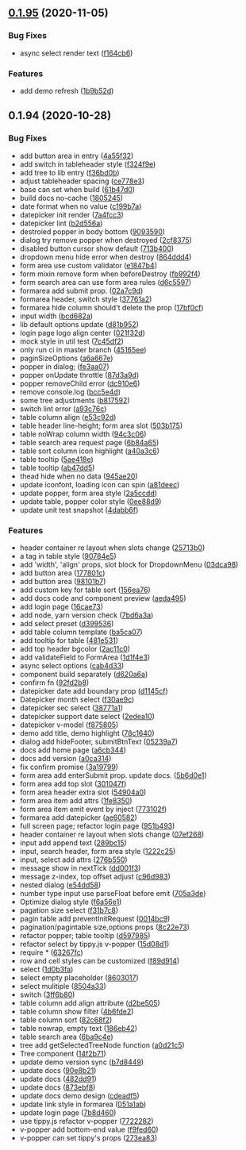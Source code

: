 ## [0.1.95](https://github.com/lif3ng-component/vue-console-component/compare/v0.1.94...v0.1.95) (2020-11-05)

### Bug Fixes

- async select render text ([f164cb6](https://github.com/lif3ng-component/vue-console-component/commits/f164cb64c0d75fd1153aa5dda758d3b148da0ed4))

### Features

- add demo refresh ([1b9b52d](https://github.com/lif3ng-component/vue-console-component/commits/1b9b52db48085cfe26fda76692aa9e77a6052b85))

## 0.1.94 (2020-10-28)

### Bug Fixes

- add button area in entry ([4a55f32](https://github.com/lif3ng-component/vue-console-component/commits/4a55f3281168301afe561b6efe303cfcca1dfc55))
- add switch in tableheader style ([f324f9e](https://github.com/lif3ng-component/vue-console-component/commits/f324f9e3304671e10ac0ea17eabf3499ab12d883))
- add tree to lib entry ([f36bd0b](https://github.com/lif3ng-component/vue-console-component/commits/f36bd0b9277c17ced433fb14d62ea7d632683570))
- adjust tableheader spacing ([ce778e3](https://github.com/lif3ng-component/vue-console-component/commits/ce778e395c260f9de9450d037015ba94799f46de))
- base can set when build ([61b47d0](https://github.com/lif3ng-component/vue-console-component/commits/61b47d0132c6debe77ad4355e8881767cdeaadd6))
- build docs no-cache ([1805245](https://github.com/lif3ng-component/vue-console-component/commits/1805245ad9d07baab7ebe34bbcb7c18429f78fd3))
- date format when no value ([c199b7a](https://github.com/lif3ng-component/vue-console-component/commits/c199b7ad4e34d6f06ae1d008bf6060d00e5f3137))
- datepicker init render ([7a4fcc3](https://github.com/lif3ng-component/vue-console-component/commits/7a4fcc3b78d17de3ce86eb27693d5c04914cab9c))
- datepicker lint ([b2d556a](https://github.com/lif3ng-component/vue-console-component/commits/b2d556aea14b0438087075f3b570f51949e73e5c))
- destroied popper in body bottom ([9093590](https://github.com/lif3ng-component/vue-console-component/commits/90935904caf8e3276016f555eea04a32ce7b693a))
- dialog try remove popper when destroyed ([2cf8375](https://github.com/lif3ng-component/vue-console-component/commits/2cf837527c133f1de1104c9fc9755a3a9f1885d8))
- disabled button cursor show default ([713b400](https://github.com/lif3ng-component/vue-console-component/commits/713b400f18fa7ac9f73800df1c1e1b35ef574382))
- dropdown menu hide error when destroy ([864ddd4](https://github.com/lif3ng-component/vue-console-component/commits/864ddd415f55b0236038d0e04deae860bfb9979e))
- form area use custom validator ([e1847b4](https://github.com/lif3ng-component/vue-console-component/commits/e1847b4c577acd2d265596ca7e3f8f63a7ff174c))
- form mixin remove form when beforeDestroy ([fb992f4](https://github.com/lif3ng-component/vue-console-component/commits/fb992f4250b9cceee512005eaaa6b408eccd54cb))
- form search area can use form area rules ([d6c5597](https://github.com/lif3ng-component/vue-console-component/commits/d6c5597644d1dfdedd6c229840d370e3aad9bdb8))
- formarea add submit prop. ([02a7c9d](https://github.com/lif3ng-component/vue-console-component/commits/02a7c9db00fccf28e22ee875f4381d4fb047c3b6))
- formarea header, switch style ([37761a2](https://github.com/lif3ng-component/vue-console-component/commits/37761a2ff396106a507257fe4fee3c2f2dfe93aa))
- formarea hide column should't delete the prop ([17bf0cf](https://github.com/lif3ng-component/vue-console-component/commits/17bf0cfb9a49b507f80688513988d29deac4377f))
- input width ([bcd682a](https://github.com/lif3ng-component/vue-console-component/commits/bcd682a5514cd5f933e579d54ef23089d7f5bb44))
- lib default options update ([d81b952](https://github.com/lif3ng-component/vue-console-component/commits/d81b952bb5cad92a6c7aeb71db0a647a1cb4144b))
- login page logo align center ([021f32d](https://github.com/lif3ng-component/vue-console-component/commits/021f32db449a67e83283675e4853bbc626d16a16))
- mock style in util test ([7c45df2](https://github.com/lif3ng-component/vue-console-component/commits/7c45df2c34240a434a824f4da83762240904315e))
- only run ci in master branch ([45165ee](https://github.com/lif3ng-component/vue-console-component/commits/45165eeb89c3f6e8558895be2ee0b41f1ab882cb))
- paginSizeOptions ([a6a667e](https://github.com/lif3ng-component/vue-console-component/commits/a6a667ee56d399c8e33058c6ca9385dc51acbe27))
- popper in dialog; ([fe3aa07](https://github.com/lif3ng-component/vue-console-component/commits/fe3aa0717d75de9848d41ccb642dff6a30db4e77))
- popper onUpdate throttle ([87d3a9d](https://github.com/lif3ng-component/vue-console-component/commits/87d3a9d64fa5264dc787600564dbdb103e91177c))
- popper removeChild error ([dc910e6](https://github.com/lif3ng-component/vue-console-component/commits/dc910e630f139fbc971f72966555ee065ce46c62))
- remove console.log ([bcc5e4d](https://github.com/lif3ng-component/vue-console-component/commits/bcc5e4de0f42dd64e9f9e94919a79e65b57d6cc9))
- some tree adjustments ([b817592](https://github.com/lif3ng-component/vue-console-component/commits/b81759244448b4d300ae9aceb63b783fd228c5e5))
- switch lint error ([a93c76c](https://github.com/lif3ng-component/vue-console-component/commits/a93c76cb3c52c0c30abad9ba7f0d98ad60a50ae7))
- table column align ([e53c92d](https://github.com/lif3ng-component/vue-console-component/commits/e53c92d450724ab627419afa0a2de1bddfa18471))
- table header line-height; form area slot ([503b175](https://github.com/lif3ng-component/vue-console-component/commits/503b175ac8410d7f5155d1cf380e077a64fd5b6b))
- table noWrap column width ([94c3c06](https://github.com/lif3ng-component/vue-console-component/commits/94c3c06adeeac06f44099277fb6e18091f8db8a7))
- table search area request page ([6b84a65](https://github.com/lif3ng-component/vue-console-component/commits/6b84a65ec95920bcb50c83da5fee46d49d5d6ec2))
- table sort column icon highlight ([a40a3c6](https://github.com/lif3ng-component/vue-console-component/commits/a40a3c60e93b173754544af9c0113726203012e4))
- table tooltip ([5ae418e](https://github.com/lif3ng-component/vue-console-component/commits/5ae418ee1afc76994529294c74d87bc5f224061c))
- table tooltip ([ab47dd5](https://github.com/lif3ng-component/vue-console-component/commits/ab47dd51f6ff452270296b2f549ca39e38b26a1c))
- thead hide when no data ([945ae20](https://github.com/lif3ng-component/vue-console-component/commits/945ae203d4ed9ec985f5f1d4a1f60cb425f3234d))
- update iconfont, loading icon can spin ([a81deec](https://github.com/lif3ng-component/vue-console-component/commits/a81deece08a2bcf0d537966e5e92942f7b447f91))
- update popper, form area style ([2a5ccdd](https://github.com/lif3ng-component/vue-console-component/commits/2a5ccdd88641a0391d543c4545fff67689e6246b))
- update table, popper color style ([0ee88d9](https://github.com/lif3ng-component/vue-console-component/commits/0ee88d961457cbb857d3d785c4ad33c81a666a5e))
- update unit test snapshot ([4dabb6f](https://github.com/lif3ng-component/vue-console-component/commits/4dabb6fdba7259efe1bc660745ac90a5e66cca56))

### Features

- header container re layout when slots change ([25713b0](https://github.com/lif3ng-component/vue-console-component/commits/25713b04e1a63177d210ca1c636c0eef4f206ca6))
- a tag in table style ([90784e5](https://github.com/lif3ng-component/vue-console-component/commits/90784e5ca8dd2889d32ae5bc2178d7d5636cfc36))
- add 'width', 'align' props, slot block for DropdownMenu ([03dca98](https://github.com/lif3ng-component/vue-console-component/commits/03dca986663adea3b36cc0bb2dc783b8c92b8fbb))
- add button area ([177801c](https://github.com/lif3ng-component/vue-console-component/commits/177801c674d9ff07266e5230404708b964306779))
- add button area ([98101b7](https://github.com/lif3ng-component/vue-console-component/commits/98101b75eed7c42e26c41d0bdafb7ce9eb61a8fe))
- add custom key for table sort ([156ea76](https://github.com/lif3ng-component/vue-console-component/commits/156ea767a4f92d046d6196952343ec1782be61d4))
- add docs code and component preview ([aeda495](https://github.com/lif3ng-component/vue-console-component/commits/aeda495a757b09076e55c496dbe2f127e2ac42ff))
- add login page ([16cae73](https://github.com/lif3ng-component/vue-console-component/commits/16cae73cfb3286a5a41ebe5b1b06fb7fa2c8925a))
- add node, yarn version check ([7bd6a3a](https://github.com/lif3ng-component/vue-console-component/commits/7bd6a3a73e785f79756cd55f9f03d2160cf15d70))
- add select preset ([d399536](https://github.com/lif3ng-component/vue-console-component/commits/d3995362acfa9ddc41c352ee0150949ed680112e))
- add table column template ([ba5ca07](https://github.com/lif3ng-component/vue-console-component/commits/ba5ca07cf6abad7aebb393dffdccb1f7a1e8da7d))
- add tooltip for table ([481e531](https://github.com/lif3ng-component/vue-console-component/commits/481e531d4219438c2cbab42e7419e92036f18a70))
- add top header bgcolor ([2ac11c0](https://github.com/lif3ng-component/vue-console-component/commits/2ac11c0fb5515ec69e246a989d3c92196e3294a1))
- add validateField to FormArea ([1d1f4e3](https://github.com/lif3ng-component/vue-console-component/commits/1d1f4e39b256f4008027450df83dc44cbe181218))
- async select options ([cab4d33](https://github.com/lif3ng-component/vue-console-component/commits/cab4d33354d4804143f7b9d2a7d598d518e29fb4))
- component build separately ([d620a6a](https://github.com/lif3ng-component/vue-console-component/commits/d620a6a0147d8925a55cbe6e3db12cdc807a68ef))
- confirm fn ([92fd2b8](https://github.com/lif3ng-component/vue-console-component/commits/92fd2b8aa908cec5edc4572931287f4dc897f7be))
- datepicker date add boundary prop ([d1145cf](https://github.com/lif3ng-component/vue-console-component/commits/d1145cf073eb12801179d71d16f98ff9dd2293ba))
- Datepicker month select ([f30ae9c](https://github.com/lif3ng-component/vue-console-component/commits/f30ae9c6983bd944d18a0009ccfe8f8b2bd854c2))
- datepicker sec select ([38771a1](https://github.com/lif3ng-component/vue-console-component/commits/38771a135d220558bfe934d7c974a50e886740d2))
- datepicker support date select ([2edea10](https://github.com/lif3ng-component/vue-console-component/commits/2edea1018858d843a4a05f0865b1185a206e9c0f))
- datepicker v-model ([f875805](https://github.com/lif3ng-component/vue-console-component/commits/f8758051747961fa5146f4977496d392827a595b))
- demo add title, demo highlight ([78c1640](https://github.com/lif3ng-component/vue-console-component/commits/78c1640df1f679e065c0e0cd6799731b8cd318b3))
- dialog add hideFooter, submitBtnText ([05239a7](https://github.com/lif3ng-component/vue-console-component/commits/05239a73c5e2665135f03a5998a1d35b6f4a9b3b))
- docs add home page ([a6cb344](https://github.com/lif3ng-component/vue-console-component/commits/a6cb3449b72acc063ed690fa6c2a54608af9bcec))
- docs add version ([a0ca314](https://github.com/lif3ng-component/vue-console-component/commits/a0ca3146adbf206232bf9a8d65d5d5ab9885a1f6))
- fix confirm promise ([3a19799](https://github.com/lif3ng-component/vue-console-component/commits/3a197993f91e12a9a488b531fa7c0aa5cbf7eba6))
- form area add enterSubmit prop. update docs. ([5b6d0e1](https://github.com/lif3ng-component/vue-console-component/commits/5b6d0e1a9df8a8e211395700a56a83bd77538962))
- form area add top slot ([301047f](https://github.com/lif3ng-component/vue-console-component/commits/301047fe0cb58d245136438bbac4515ba9d60939))
- form area header extra slot ([54904a0](https://github.com/lif3ng-component/vue-console-component/commits/54904a04dbee715154daa594567c26857f8364c5))
- form area item add attrs ([1fe8350](https://github.com/lif3ng-component/vue-console-component/commits/1fe8350cf227c51debfee2d5ed1949a61a07c024))
- form area item emit event by inject ([773102f](https://github.com/lif3ng-component/vue-console-component/commits/773102f5561a7df5b6d321c30aba763005db23b0))
- formarea add datepicker ([ae60582](https://github.com/lif3ng-component/vue-console-component/commits/ae605825db509ceaa1954f847c6238d6ae1008a5))
- full screen page; refactor login page ([951b493](https://github.com/lif3ng-component/vue-console-component/commits/951b493bf88f396d5fd6b70156fca71761e9da00))
- header container re layout when slots change ([07ef268](https://github.com/lif3ng-component/vue-console-component/commits/07ef268c32ddd1870c4dc1de1e0a53ded3cd9ad3))
- input add append text ([289bc15](https://github.com/lif3ng-component/vue-console-component/commits/289bc15557e238fb209ffb2522ad580ef5ba56c2))
- input, search header, form area style ([1222c25](https://github.com/lif3ng-component/vue-console-component/commits/1222c25eda7ebbc36a630614f4b39cbfba4c3f72))
- input, select add attrs ([276b550](https://github.com/lif3ng-component/vue-console-component/commits/276b5506c96682f2c722e46c0f552b2c459bcc46))
- message show in nextTick ([dd001f3](https://github.com/lif3ng-component/vue-console-component/commits/dd001f39a7e0b3761f2dad7028c6759c35959b3c))
- message z-index, top offset adjust ([c96d983](https://github.com/lif3ng-component/vue-console-component/commits/c96d983657f9d7be61813ca9d92e61f0f738d27c))
- nested dialog ([e54dd58](https://github.com/lif3ng-component/vue-console-component/commits/e54dd58137ab4ce33a4f529e46dea813044cdacd))
- number type input use parseFloat before emit ([705a3de](https://github.com/lif3ng-component/vue-console-component/commits/705a3de641bbb7b4712f9ea60d4678560c550057))
- Optimize dialog style ([f6a56e1](https://github.com/lif3ng-component/vue-console-component/commits/f6a56e13af5565347e15564ef9eb845ba6cdc113))
- pagation size select ([f31b7c8](https://github.com/lif3ng-component/vue-console-component/commits/f31b7c8e99c70d4ba288f780a710dcffd7643dcb))
- pagin table add preventInitRequest ([0014bc9](https://github.com/lif3ng-component/vue-console-component/commits/0014bc90892eb3658c446ffd4cac5d4870fc95ec))
- pagination/pagintable size,options props ([8c22e73](https://github.com/lif3ng-component/vue-console-component/commits/8c22e73095e51fecab77c3d21b2c4ddc959ca1dd))
- refactor popper; table tooltip ([d597985](https://github.com/lif3ng-component/vue-console-component/commits/d5979854f190095e274b9519e6c0caee0a4f5ad7))
- refactor select by tippy.js v-popper ([15d08d1](https://github.com/lif3ng-component/vue-console-component/commits/15d08d10d6dabcf253d5727a4228a80c76445fde))
- require \* ([63267fc](https://github.com/lif3ng-component/vue-console-component/commits/63267fc5cdffca8024ca362d09058fa5732eaa99))
- row and cell styles can be customized ([f89d914](https://github.com/lif3ng-component/vue-console-component/commits/f89d9146d93d495b434f187c59494a6dc86f65ec))
- select ([1d0b3fa](https://github.com/lif3ng-component/vue-console-component/commits/1d0b3fab0a472b638b4773405c112292d223d1b1))
- select empty placeholder ([8603017](https://github.com/lif3ng-component/vue-console-component/commits/86030171ddb921d9689c3260ba7e169c5f0f4626))
- select mulitiple ([8504a33](https://github.com/lif3ng-component/vue-console-component/commits/8504a337bd1b67dd9686ea33f34fd704d735df2d))
- switch ([3ff6b80](https://github.com/lif3ng-component/vue-console-component/commits/3ff6b8088cf0ee2184d115b6becccaa44890864b))
- table column add align attribute ([d2be505](https://github.com/lif3ng-component/vue-console-component/commits/d2be505a1d4fcbbb89c3b2f21dc8a029c5108707))
- table column show filter ([4b6fde2](https://github.com/lif3ng-component/vue-console-component/commits/4b6fde2f02aeeee48eff55df5f4378907cc3d865))
- table column sort ([82c68f2](https://github.com/lif3ng-component/vue-console-component/commits/82c68f2ff6ca6c5566141d162220f81e93f539ea))
- table nowrap, empty text ([186eb42](https://github.com/lif3ng-component/vue-console-component/commits/186eb429686e2a8663e7f65c41765a6a152941f8))
- table search area ([6ba9c4e](https://github.com/lif3ng-component/vue-console-component/commits/6ba9c4ee9123f7993cdbf9ca7ee248100dc8ee6a))
- tree add getSelectedTreeNode function ([a0d21c5](https://github.com/lif3ng-component/vue-console-component/commits/a0d21c555764efadbeb5339d1d8351d18767270b))
- Tree component ([14f2b71](https://github.com/lif3ng-component/vue-console-component/commits/14f2b71f30c1c9530bb52fc98ce659b65f0613c3))
- update demo version sync ([b7d8449](https://github.com/lif3ng-component/vue-console-component/commits/b7d84495bcf871ebdbc68d21324483c812644fa1))
- update docs ([90e8b21](https://github.com/lif3ng-component/vue-console-component/commits/90e8b21d2036286a84427a5a4295a64aa2082534))
- update docs ([482dd91](https://github.com/lif3ng-component/vue-console-component/commits/482dd91596dd40afad5e7cc24707a8b7cf5f13c3))
- update docs ([873ebf8](https://github.com/lif3ng-component/vue-console-component/commits/873ebf857487f970ce936751832cc4a09446c823))
- update docs demo design ([cdeadf5](https://github.com/lif3ng-component/vue-console-component/commits/cdeadf5c309ea5e08d3a502ad9b4696d6f2697a7))
- update link style in formarea ([051a1ab](https://github.com/lif3ng-component/vue-console-component/commits/051a1ab287f3ea6fa50c2c1976724529cd37f041))
- update login page ([7b8d460](https://github.com/lif3ng-component/vue-console-component/commits/7b8d4606cba787c7e009b59bac87dd58649ae49d))
- use tippy.js refactor v-popper ([7722282](https://github.com/lif3ng-component/vue-console-component/commits/7722282a51dff797600aca19bc4742ca5ff889fa))
- v-popper add bottom-end value ([f9fed60](https://github.com/lif3ng-component/vue-console-component/commits/f9fed60971adcef7e5ec4550da67eae7c631559d))
- v-popper can set tippy's props ([273ea83](https://github.com/lif3ng-component/vue-console-component/commits/273ea8301bf14f1205e85f7fd1ddf2da8d25bcc0))

